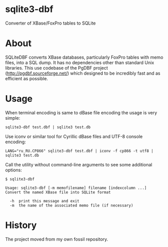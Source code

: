 # sqlite3-dbf
Converter of XBase/FoxPro tables to SQLite

# About

SQLiteDBF converts XBase databases, particularly FoxPro tables with memo files, into a SQL dump. It has no dependencies other than standard Unix libraries.
This use codebase of the PgDBF project (http://pgdbf.sourceforge.net/) which designed to be incredibly fast and as efficient as possible.

# Usage

When terminal encoding is same to dBase file encoding the usage is very simple:

```sqlite3-dbf test.dbf | sqlite3 test.db```

Use iconv or similar tool for Cyrillic dBase files and UTF-8 console encoding:

```LANG="ru_RU.CP866" sqlite3-dbf test.dbf | iconv -f cp866 -t utf8 | sqlite3 test.db```

Call the utility without command-line arguments to see some additional options:

```
$ sqlite3-dbf

Usage: sqlite3-dbf [-m memofilename] filename [indexcolumn ...]
Convert the named XBase file into SQLite format

  -h  print this message and exit
  -m  the name of the associated memo file (if necessary)
```

# History

The project moved from my own fossil repository.
